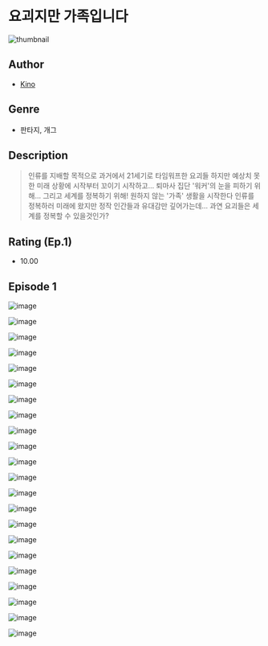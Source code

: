 # 요괴지만 가족입니다
![thumbnail](https://image-comic.pstatic.net/user_contents_data/challenge_comic/2023/05/23/366862/upload_4063199479970542128_480x623.jpeg)

## Author
- [Kino](https://comic.naver.com/artistTitle?id=366862)

## Genre
- 판타지, 개그

## Description
> 인류를 지배할 목적으로 과거에서 21세기로 타임워프한 요괴들 하지만 예상치 못한 미래 상황에 시작부터 꼬이기 시작하고... 퇴마사 집단 '워커'의 눈을 피하기 위해... 그리고 세계를 정복하기 위해! 원하지 않는 '가족' 생활을 시작한다 인류를 정복하러 미래에 왔지만 정작 인간들과 유대감만 깊어가는데... 과연 요괴들은 세계를 정복할 수 있을것인가?


## Rating (Ep.1)
- 10.00

## Episode 1
![image](https://image-comic.pstatic.net/user_contents_data/challenge_comic/2023/05/23/366862/upload_7377520034491688249.jpeg)

![image](https://image-comic.pstatic.net/user_contents_data/challenge_comic/2023/05/23/366862/upload_3919597541261665636.jpeg)

![image](https://image-comic.pstatic.net/user_contents_data/challenge_comic/2023/05/23/366862/upload_3630240169130812774.jpeg)

![image](https://image-comic.pstatic.net/user_contents_data/challenge_comic/2023/05/23/366862/upload_7016951706117747254.jpeg)

![image](https://image-comic.pstatic.net/user_contents_data/challenge_comic/2023/05/23/366862/upload_3617625674891212083.jpeg)

![image](https://image-comic.pstatic.net/user_contents_data/challenge_comic/2023/05/23/366862/upload_7365977155331962721.jpeg)

![image](https://image-comic.pstatic.net/user_contents_data/challenge_comic/2023/05/23/366862/upload_7378643731854996280.jpeg)

![image](https://image-comic.pstatic.net/user_contents_data/challenge_comic/2023/05/23/366862/upload_3906932257355884080.jpeg)

![image](https://image-comic.pstatic.net/user_contents_data/challenge_comic/2023/05/23/366862/upload_7148676282813854263.jpeg)

![image](https://image-comic.pstatic.net/user_contents_data/challenge_comic/2023/05/23/366862/upload_7219382595060261175.jpeg)

![image](https://image-comic.pstatic.net/user_contents_data/challenge_comic/2023/05/23/366862/upload_7148394812098623586.jpeg)

![image](https://image-comic.pstatic.net/user_contents_data/challenge_comic/2023/05/23/366862/upload_4050482314456674868.jpeg)

![image](https://image-comic.pstatic.net/user_contents_data/challenge_comic/2023/05/23/366862/upload_4051329139555382070.jpeg)

![image](https://image-comic.pstatic.net/user_contents_data/challenge_comic/2023/05/23/366862/upload_7075781054205867621.jpeg)

![image](https://image-comic.pstatic.net/user_contents_data/challenge_comic/2023/05/23/366862/upload_7076062335956301366.jpeg)

![image](https://image-comic.pstatic.net/user_contents_data/challenge_comic/2023/05/23/366862/upload_7089622621437966436.jpeg)

![image](https://image-comic.pstatic.net/user_contents_data/challenge_comic/2023/05/23/366862/upload_3904731066000302905.jpeg)

![image](https://image-comic.pstatic.net/user_contents_data/challenge_comic/2023/05/23/366862/upload_7149799987972550710.jpeg)

![image](https://image-comic.pstatic.net/user_contents_data/challenge_comic/2023/05/23/366862/upload_3631643360746550625.jpeg)

![image](https://image-comic.pstatic.net/user_contents_data/challenge_comic/2023/05/23/366862/upload_3760616061836473700.jpeg)

![image](https://image-comic.pstatic.net/user_contents_data/challenge_comic/2023/05/23/366862/upload_7305746132441838948.jpeg)

![image](https://image-comic.pstatic.net/user_contents_data/challenge_comic/2023/05/23/366862/upload_3616445718528811617.jpeg)
